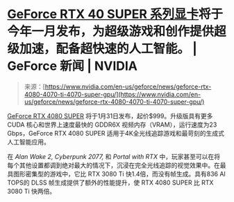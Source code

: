 <!--yml

类别：未分类

日期：2024年05月27日 14:36:14

-->

# [GeForce RTX 40 SUPER 系列显卡](https://www.nvidia.com/en-us/geforce/graphics-cards/40-series/rtx-4080-family/)将于今年一月发布，为超级游戏和创作提供超级加速，配备超快速的人工智能。 | GeForce 新闻 | NVIDIA

> 来源：[https://www.nvidia.com/en-us/geforce/news/geforce-rtx-4080-4070-ti-4070-super-gpu/](https://www.nvidia.com/en-us/geforce/news/geforce-rtx-4080-4070-ti-4070-super-gpu/)

[GeForce RTX 4080 SUPER](https://www.nvidia.com/en-us/geforce/graphics-cards/40-series/rtx-4080-family/) 将于1月31日发布，起价$999。升级版具有更多 CUDA 核心和世界上速度最快的 GDDR6X 视频内存（VRAM），运行速度为23 Gbps，GeForce RTX 4080 SUPER 适用于4K全光线追踪游戏和最苛刻的生成式人工智能应用。

在 *Alan Wake 2, Cyberpunk 2077,* 和 *Portal with RTX* 中，玩家甚至可以在将每个其他设置都调到绝对最大的情况下，沉浸在完全光线追踪的视觉效果中。在最具图形密集型的游戏中，它比 RTX 3080 Ti 快1.4倍，而没有帧生成。具有836 AI TOPS的 DLSS 帧生成提供了额外的性能提升，使 RTX 4080 SUPER 比 RTX 3080 Ti 快两倍。
